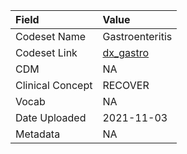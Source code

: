 |Field            |Value           |
|:----------------|:---------------|
|Codeset Name     |Gastroenteritis |
|Codeset Link     |[dx_gastro](https://github.com/PEDSnet/Variable-Dictionary/blob/main/conditions/dx_gastro.csv)|
|CDM              |NA              |
|Clinical Concept |RECOVER         |
|Vocab            |NA              |
|Date Uploaded    |2021-11-03      |
|Metadata         |NA              |
